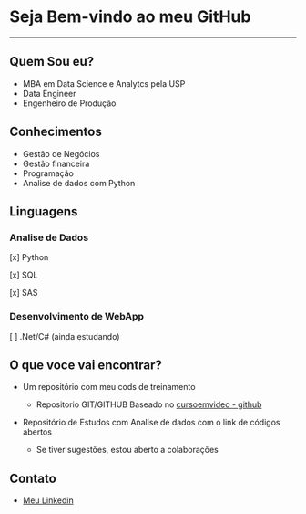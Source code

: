 # Seja Bem-vindo ao meu GitHub
---

## Quem Sou eu?

- MBA em Data Science e Analytcs pela USP
- Data Engineer
- Engenheiro de Produção

## Conhecimentos

- Gestão de Negócios
- Gestão financeira
- Programação
- Analise de dados com Python

## Linguagens
### Analise de Dados
[x] Python 

[x] SQL

[x] SAS 

### Desenvolvimento de WebApp
[ ] .Net/C# (ainda estudando)


## O que voce vai encontrar?

- Um repositório com meu cods de treinamento
   - Repositorio GIT/GITHUB Baseado no [cursoemvideo - github](https://www.youtube.com/playlist?list=PLHz_AreHm4dm7ZULPAmadvNhH6vk9oNZA)
 
- Repositório de Estudos com Analise de dados com o link de códigos abertos
   - Se tiver sugestões, estou aberto a colaborações
 
## Contato
- [Meu Linkedin](https://www.linkedin.com/in/geylton-candido-da-silva/)

